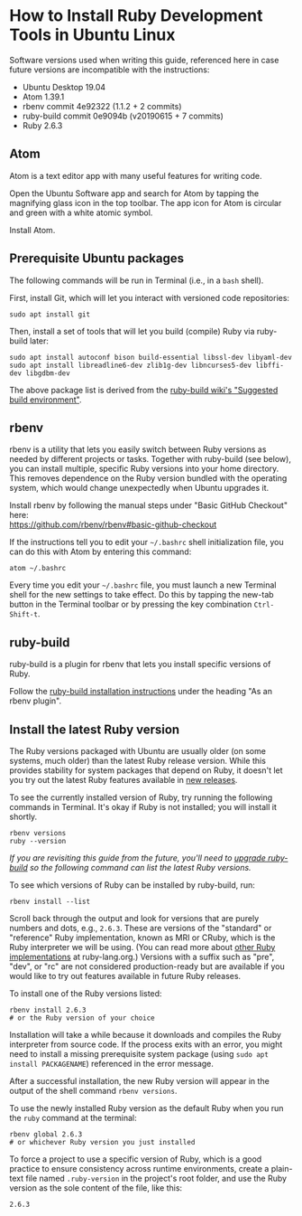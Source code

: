 # How to Install Ruby Development Tools in Ubuntu Linux

Software versions used when writing this guide,
referenced here in case future versions are incompatible with the instructions:
- Ubuntu Desktop 19.04
- Atom 1.39.1
- rbenv commit 4e92322 (1.1.2 + 2 commits)
- ruby-build commit 0e9094b (v20190615 + 7 commits)
- Ruby 2.6.3

## Atom

Atom is a text editor app with many useful features for writing code.

Open the Ubuntu Software app and search for Atom by tapping the
magnifying glass icon in the top toolbar.
The app icon for Atom is circular and green with a white atomic symbol.

Install Atom.

## Prerequisite Ubuntu packages

The following commands will be run in Terminal (i.e., in a `bash` shell).

First, install Git, which will let you interact with versioned code repositories:  
```
sudo apt install git
```

Then, install a set of tools that will let you build (compile) Ruby
via ruby-build later:  
```
sudo apt install autoconf bison build-essential libssl-dev libyaml-dev
sudo apt install libreadline6-dev zlib1g-dev libncurses5-dev libffi-dev libgdbm-dev
```
The above package list is derived from the
[ruby-build wiki's "Suggested build environment"](https://github.com/rbenv/ruby-build/wiki#suggested-build-environment).

## rbenv

rbenv is a utility that lets you easily switch between Ruby versions
as needed by different projects or tasks. Together with ruby-build (see below),
you can install multiple, specific Ruby versions into your home directory.
This removes dependence on the Ruby version bundled with the operating system,
which would change unexpectedly when Ubuntu upgrades it.

Install rbenv by following the manual steps under "Basic GitHub Checkout" here:  
https://github.com/rbenv/rbenv#basic-github-checkout

If the instructions tell you to edit your `~/.bashrc` shell initialization file,
you can do this with Atom by entering this command:  
```
atom ~/.bashrc
```

Every time you edit your `~/.bashrc` file, you must launch a new Terminal shell
for the new settings to take effect. Do this by tapping the new-tab button
in the Terminal toolbar or by pressing the key combination `Ctrl-Shift-t`.


## ruby-build

ruby-build is a plugin for rbenv that lets you install specific versions of Ruby.

Follow the [ruby-build installation instructions](https://github.com/rbenv/ruby-build#installation)
under the heading "As an rbenv plugin".


## Install the latest Ruby version

The Ruby versions packaged with Ubuntu are usually older
(on some systems, much older) than the latest Ruby release version.
While this provides stability for system packages that depend on Ruby,
it doesn't let you try out the latest Ruby features available
in [new releases](https://www.ruby-lang.org/en/news/).

To see the currently installed version of Ruby,
try running the following commands in Terminal.
It's okay if Ruby is not installed; you will install it shortly.  
```
rbenv versions
ruby --version
```

_If you are revisiting this guide from the future, you'll need to
[upgrade ruby-build](https://github.com/rbenv/ruby-build#upgrading)
so the following command can list the latest Ruby versions._

To see which versions of Ruby can be installed by ruby-build, run:  
```
rbenv install --list
```

Scroll back through the output and look for versions that are
purely numbers and dots, e.g., `2.6.3`.
These are versions of the "standard" or "reference" Ruby implementation,
known as MRI or CRuby, which is the Ruby interpreter we will be using.
(You can read more about
[other Ruby implementations](https://www.ruby-lang.org/en/about/)
at ruby-lang.org.)
Versions with a suffix such as "pre", "dev", or "rc"
are not considered production-ready but are available
if you would like to try out features available in future Ruby releases.

To install one of the Ruby versions listed:  
```
rbenv install 2.6.3
# or the Ruby version of your choice
```

Installation will take a while because it downloads and compiles
the Ruby interpreter from source code. If the process exits with an error,
you might need to install a missing prerequisite system package
(using `sudo apt install PACKAGENAME`) referenced in the error message.

After a successful installation, the new Ruby version will appear
in the output of the shell command  `rbenv versions`.

To use the newly installed Ruby version as the default Ruby
when you run the `ruby` command at the terminal:  
```
rbenv global 2.6.3
# or whichever Ruby version you just installed
```

To force a project to use a specific version of Ruby,
which is a good practice to ensure consistency across runtime environments,
create a plain-text file named `.ruby-version` in the project's root folder,
and use the Ruby version as the sole content of the file, like this:  
```
2.6.3
```
